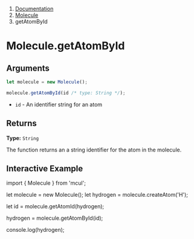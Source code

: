 <nav aria-label="breadcrumb">
  <ol class="breadcrumb">
    <li class="breadcrumb-item"><a href="/doc/">Documentation</a></li>
    <li class="breadcrumb-item"><a href="/doc/molecule/">Molecule</a></li>
    <li class="breadcrumb-item active" aria-current="page">getAtomById</li>
  </ol>
</nav>

# Molecule.getAtomById

## Arguments

```js
let molecule = new Molecule();

molecule.getAtomById(id /* type: String */);
```

- `id` - An identifier string for an atom

## Returns

**Type:** `String`

The function returns an a string identifier for the atom in the molecule.

## Interactive Example

<div data-example><p class="d-none my-5">import { Molecule } from 'mcul';

let molecule = new Molecule();
let hydrogen = molecule.createAtom('H');

let id = molecule.getAtomId(hydrogen);

hydrogen = molecule.getAtomById(id);

console.log(hydrogen);</p></div>